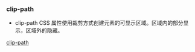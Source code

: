 ### clip-path
- clip-path CSS 属性使用裁剪方式创建元素的可显示区域。区域内的部分显示，区域外的隐藏。

[clip-path](https://developer.mozilla.org/zh-CN/docs/Web/CSS/clip-path "MDN地址")

